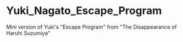 # Yuki_Nagato_Escape_Program
Mini version of Yuki's "Escape Program" from "The Disappearance of Haruhi Suzumiya"
